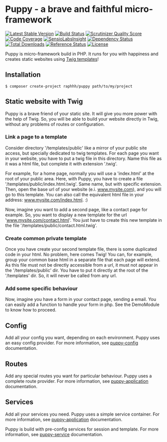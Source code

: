 # Puppy - a brave and faithful micro-framework

[![Latest Stable Version](https://poser.pugx.org/raphhh/puppy/v/stable.svg)](https://packagist.org/packages/raphhh/puppy)
[![Build Status](https://travis-ci.org/Raphhh/puppy.png)](https://travis-ci.org/Raphhh/puppy)
[![Scrutinizer Quality Score](https://scrutinizer-ci.com/g/Raphhh/puppy/badges/quality-score.png?b=master)](https://scrutinizer-ci.com/g/Raphhh/puppy/)
[![Code Coverage](https://scrutinizer-ci.com/g/Raphhh/puppy/badges/coverage.png?b=master)](https://scrutinizer-ci.com/g/Raphhh/puppy/)
[![SensioLabsInsight](https://insight.sensiolabs.com/projects/_/mini.png)](https://insight.sensiolabs.com/projects/_)
[![Dependency Status](https://www.versioneye.com/user/projects/54062eb9c4c187ff6100006f/badge.svg?style=flat)](https://www.versioneye.com/user/projects/54062eb9c4c187ff6100006f)
[![Total Downloads](https://poser.pugx.org/raphhh/puppy/downloads.svg)](https://packagist.org/packages/raphhh/puppy)
[![Reference Status](https://www.versioneye.com/php/raphhh:puppy/reference_badge.svg?style=flat)](https://www.versioneye.com/php/raphhh:puppy/references)
[![License](https://poser.pugx.org/raphhh/puppy/license.svg)](https://packagist.org/packages/raphhh/puppy)

Puppy is micro-framework build in PHP. 
It runs for you with happiness and creates static websites using [Twig templates](http://twig.sensiolabs.org/)!

## Installation

```
$ composer create-project raphhh/puppy path/to/my/project
```

## Static website with Twig

Puppy is a brave friend of your static site. It will give you more power with the help of Twig. 
So, you will be able to build your website directly in Twig, without any problems of routes or configuration.

### Link a page to a template

Consider directory '/templates/public' like a mirror of your public site access, but specially dedicated to twig templates. 
For each page you want in your website, you have to put a twig file in this directory. 
Name this file as it was a html file, but complete it with extension '.twig'.

For example, for a home page, normally you will use a 'index.html' at the root of your public area. 
Here, with Puppy, you have to create a file '/templates/public/index.html.twig'. Same name, but with specific extension.
Then, open the base url of your website (e.i. www.mysite.com), and you will go to this template.
You can also call the equivalent html file in your address: www.mysite.com/index.html. :)

Now, imagine you want to add a second page, like a contact page for example. 
So, you want to display a new template for the url 'www.mysite.com/contact.html'.
You just have to create this new template in the file '/templates/public/contact.html.twig'.
 
### Create common private template

Once you have create your second template file, there is some duplicated code in your html. No problem, here comes Twig! 
You can, for example, group your common base html in a separate file that each page will extend.
As this file must not be directly accessible from a url, it must not appear in the '/templates/public' dir. 
You have to put it directly at the root of the '/templates' dir. So, it will never be called from any url.

### Add some specific behaviour

Now, imagine you have a form in your contact page, sending a email.
You can easily add a function to handle your form in php.
See the DemoModule to know how to proceed.

## Config

Add all your config you want, depending on each environment.
Puppy uses an easy config provider. 
For more information, see [puppy-config](https://github.com/Raphhh/puppy-config) documentation.

## Routes

Add any special routes you want for particular behaviour.
Puppy uses a complete route provider. 
For more information, see [puppy-application](https://github.com/Raphhh/puppy-application) documentation.

## Services

Add all your services you need.
Puppy uses a simple service container.
For more information, see [puppy-application](https://github.com/Raphhh/puppy-application) documentation.

Puppy is build with pre-config services for session and template. 
For more information, see [puppy-service](https://github.com/Raphhh/puppy-service) documentation.
